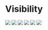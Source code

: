 # Visibility

<a href=""><img src="https://cssbattle.dev/targets/13.png"></a>
<a href=""><img src="https://cssbattle.dev/targets/14.png"></a>
<a href=""><img src="https://cssbattle.dev/targets/15.png"></a>
<a href=""><img src="https://cssbattle.dev/targets/16.png"></a>
<a href=""><img src="https://cssbattle.dev/targets/17.png"></a>
<a href=""><img src="https://cssbattle.dev/targets/18.png"></a>